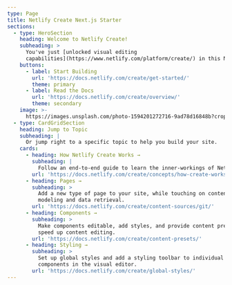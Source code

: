 ```yaml
---
type: Page
title: Netlify Create Next.js Starter
sections:
  - type: HeroSection
    heading: Welcome to Netlify Create!
    subheading: >
      You've just [unlocked visual editing
      capabilities](https://www.netlify.com/platform/create/) in this Next.js app.
    buttons:
      - label: Start Building
        url: 'https://docs.netlify.com/create/get-started/'
        theme: primary
      - label: Read the Docs
        url: 'https://docs.netlify.com/create/overview/'
        theme: secondary
    image: >-
      https://images.unsplash.com/photo-1594201272716-9ad78d16848b?crop=entropy&cs=tinysrgb&fit=crop&fm=jpg&h=280&ixid=MnwxfDB8MXxyYW5kb218MHx8YXJ0c3x8fHx8fDE2ODI2OTY5MjQ&ixlib=rb-4.0.3&q=80&utm_campaign=api-credit&utm_medium=referral&utm_source=unsplash_source&w=400
  - type: CardGridSection
    heading: Jump to Topic
    subheading: |
      Or jump right to a specific topic to help you build your site.
    cards:
      - heading: How Netlify Create Works →
        subheading: |
          Follow an end-to-end guide to learn the inner-workings of Netlify Create.
        url: 'https://docs.netlify.com/create/concepts/how-create-works/'
      - heading: Pages →
        subheading: >
          Add a new type of page to your site, while touching on content
          modeling and data retrieval.
        url: 'https://docs.netlify.com/create/content-sources/git/'
      - heading: Components →
        subheading: >
          Make components editable, add styles, and provide content presets to
          speed up content editing.
        url: 'https://docs.netlify.com/create/content-presets/'
      - heading: Styling →
        subheading: >
          Set up global styles and add a styling toolbar to individual
          components in the visual editor.
        url: 'https://docs.netlify.com/create/global-styles/'
---
```

